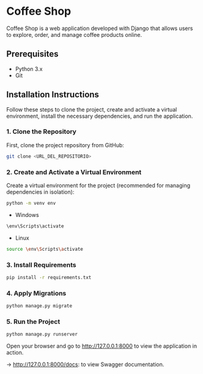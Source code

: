 # Coffee Shop

Coffee Shop is a web application developed with Django that allows users to explore, order, and manage coffee products online.

## Prerequisites

- Python 3.x
- Git

## Installation Instructions

Follow these steps to clone the project, create and activate a virtual environment, install the necessary dependencies, and run the application.

### 1. Clone the Repository

First, clone the project repository from GitHub:

```bash
git clone <URL_DEL_REPOSITORIO>
```
### 2.  Create and Activate a Virtual Environment

Create a virtual environment for the project (recommended for managing dependencies in isolation):

```bash
python -m venv env
```

* Windows
```bash
\env\Scripts\activate
```

* Linux
```bash
source \env\Scripts\activate
```
### 3. Install Requirements

```bash
pip install -r requirements.txt

```

### 4. Apply Migrations

```bash
python manage.py migrate

```

### 5. Run the Project

```bash
python manage.py runserver

```

Open your browser and go to http://127.0.0.1:8000 to view the application in action.

-> http://127.0.0.1:8000/docs: to view Swagger documentation.